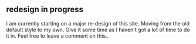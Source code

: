 <article><h2>redesign in progress</h2>I am currently starting on a major re-design of this site. Moving from the old default style to my own. Give it some time as I haven't got a lot of time to do it in. Feel free to leave a comment on this..</article>